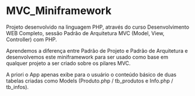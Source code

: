 # MVC_Miniframework <br>

Projeto desenvolvido na linguagem PHP, através do curso Desenvolvimento WEB Completo, sessão Padrão de Arquitetura MVC (Model, View, Controller) com PHP. <br>

Aprendemos a diferença entre Padrão de Projeto e Padrão de Arquitetura e desenvolvemos este miniframework para ser usado como base em qualquer projeto a ser criado sobre os pilares MVC. <br>

A priori o App apenas exibe para o usuário o conteúdo básico de duas tabelas criadas como Models (Produto.php / tb_produtos e Info.php / tb_infos). <br>